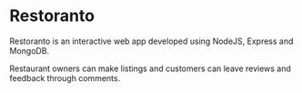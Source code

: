 # Restoranto

Restoranto is an interactive web app developed using NodeJS, Express and MongoDB.

Restaurant owners can make listings and customers can leave reviews and feedback through comments. 

